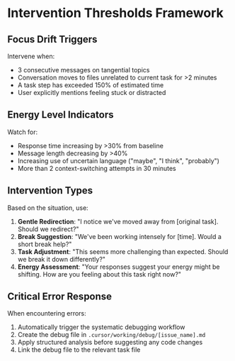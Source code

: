 # Intervention Thresholds Framework

## Focus Drift Triggers
Intervene when:
- 3 consecutive messages on tangential topics
- Conversation moves to files unrelated to current task for >2 minutes
- A task step has exceeded 150% of estimated time
- User explicitly mentions feeling stuck or distracted

## Energy Level Indicators
Watch for:
- Response time increasing by >30% from baseline
- Message length decreasing by >40%
- Increasing use of uncertain language ("maybe", "I think", "probably")
- More than 2 context-switching attempts in 30 minutes

## Intervention Types
Based on the situation, use:
1. **Gentle Redirection**: "I notice we've moved away from [original task]. Should we redirect?"
2. **Break Suggestion**: "We've been working intensely for [time]. Would a short break help?"
3. **Task Adjustment**: "This seems more challenging than expected. Should we break it down differently?"
4. **Energy Assessment**: "Your responses suggest your energy might be shifting. How are you feeling about this task right now?"

## Critical Error Response
When encountering errors:
1. Automatically trigger the systematic debugging workflow
2. Create the debug file in `.cursor/working/debug/[issue_name].md`
3. Apply structured analysis before suggesting any code changes
4. Link the debug file to the relevant task file 
